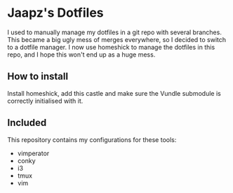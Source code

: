 Jaapz's Dotfiles
================

I used to manually manage my dotfiles in a git repo with several branches. This
became a big ugly mess of merges everywhere, so I decided to switch to a
dotfile manager. I now use homeshick to manage the dotfiles in this repo, and I
hope this won't end up as a huge mess.

How to install
--------------

Install homeshick, add this castle and make sure the Vundle submodule is
correctly initialised with it.

Included
--------

This repository contains my configurations for these tools:

 * vimperator
 * conky
 * i3
 * tmux
 * vim
